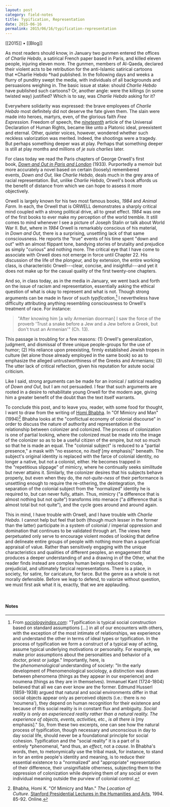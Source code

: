 ```yaml
---
layout: post
category: field-notes
title: Typification, Representation
date: 2015-06-16
permalink: 2015/06/16/typification-representation
---
```


[[2015]] • [[Blog]]

As most readers should know, in January two gunmen entered the offices of *Charlie Hebdo*, a satirical French paper based in Paris, and killed eleven people, injuring eleven more. The gunmen, members of Al-Qaeda, declared their violent acts to be retribution for the anti-Islamic satirical cartoons that *Charlie Hebdo *had published. In the following days and weeks a flurry of punditry swept the media, with individuals of all backgrounds and persuasions weighing in. The basic issue at stake: should *Charlie Hebdo* have published such cartoons? Or, another angle: were the killings (in some twisted way) justified? Which is to say, was *Charlie Hebdo* asking for it?

Everywhere solidarity was expressed: the brave employees of *Charlie Hebdo* most definitely did not deserve the fate given them. The slain were made into heroes, martyrs, even, of the glorious faith *Free Expression.* Freedom of speech, the [*nineteenth*](https://en.wikipedia.org/wiki/Freedom_of_speech) article of the Universal Declaration of Human Rights, became like unto a Platonic ideal, preexistent and eternal. Other, quieter voices, however, wondered whether such reckless valorization was merited. Indeed, the shootings were a tragedy. But perhaps something deeper was at play. Perhaps that something deeper is still at play months and millions of *je suis charlies* later.

For class today we read the Paris chapters of George Orwell's first book, [*Down and Out in Paris and London*](https://en.wikipedia.org/wiki/Down_and_Out_in_Paris_and_London) (1933). Purportedly a memoir but more accurately a novel based on certain (loosely) remembered events, *Down and Out,* like *Charlie Hebdo,* deals much in the grey area of racial representation. But, unlike *Charlie Hebdo,* Orwell's book affords us the benefit of distance from which we can hope to assess it more objectively.

Orwell is largely known for his two most famous books, *1984* and *Animal Farm.* In each, the Orwell that is ORWELL demonstrates a sharply critical mind coupled with a strong political drive, all to great effect. *1984* was one of the first books to ever make my perception of the world tremble. It still comes to mind whenever I see a picture of Joseph Stalin or talk about World War II. But, where in *1984* Orwell is remarkably conscious of his material, in *Down and Out,* there is a surprising, unsettling lack of that same consciousness. He reports the "true" events of his time spent "down and out" with an almost flippant tone, bandying stories of brutality and prejudice as simply "curious" and nothing more. The critical eye that I have come to associate with Orwell does not emerge in force until Chapter 22. His discussion of the life of the *plongeur,* and by extension, the entire working class, is characteristic Orwell---clear, concise, and insightful---and yet it does not make up for the casual quality of the first twenty-one chapters.

And so, in class today, as in the media in January, we went back and forth on the issue of racism and representation, essentially asking the ethical question of what is okay to represent and what is not. Though strong arguments can be made in favor of such *typification*,[^1] I nevertheless have difficulty attributing anything resembling consciousness to Orwell's treatment of race. For instance:

> "After knowing him \[a wily Armenian doorman\] I saw the force of the proverb 'Trust a snake before a Jew and a Jew before a Greek, but don't trust an Armenian'" (Ch. 13).

This passage is troubling for a few reasons: (1) Orwell's generalization, judgment, and dismissal of three unique people-groups for the use of humor; (2) His reliance upon preexisting, firmly established Jewish tropes in culture (let alone those already employed in the same book) so as to emphasize the alleged untrustworthiness of the Greeks and Armenians; (3) The utter lack of critical reflection, given his reputation for astute social criticism.

Like I said, strong arguments can be made for an ironical / satirical reading of *Down and Out,* but I am not persuaded. I fear that such arguments are rooted in a desire to rehabilitate young Orwell for the modern age, giving him a greater benefit of the doubt than the text itself warrants.

To conclude this post, and to leave you, reader, with some food for thought, I want to draw from the writing of [Homi Bhabha](https://en.wikipedia.org/wiki/Homi_K._Bhabha). In "Of Mimicry and Man" (1994)[^2] Bhabha looks at the "conflictual economy of colonial discourse" in order to discuss the nature of authority and representation in the relationship between colonizer and colonized. The process of colonization is one of partial looking, where the colonized must be made into the image of the colonizer so as to be a useful citizen of the empire, but not so much so that he is made an equal. The "colonial subject" is reduced to a "partial presence," a mask with "no essence, no *itself* \[my emphasis\]" beneath. The subject's original identity is replaced with the farce of colonial identity, no longer a native, but not a colonist, either. He becomes trapped in the "repetitious slippage" of mimicry, where he continually seeks similitude but never attains it. Similarly, the colonizer desires that his subjects behave properly, but even when they do, the *not-quite-ness* of their performance is unsettling enough to require the re-othering, the deintegration, the separation of the colonial subject from the "normalized" identity he is required to, but can never fully, attain. Thus, mimicry ("a difference that is almost nothing but not quite") transforms into menace ("a difference that is almost total but not quite"), and the cycle goes around and around again. 

This in mind, I have trouble with Orwell, and I have trouble with *Charlie Hebdo.* I cannot help but feel that both (though much lesser in the former than the latter) participate in a system of colonial / imperial oppression and domination that continues to be validated through art. The views here perpetuated only serve to encourage violent modes of looking that define and delineate entire groups of people with nothing more than a superficial appraisal of value. Rather than sensitively engaging with the unique characteristics and qualities of different peoples, an engagement that produces a deeper understanding of and a drawing in of the Other, what the reader finds instead are complex human beings reduced to crude, prejudicial, and ultimately farcical representations. There is a place, in society, for satire, for caricature, for farce. But the genre as a whole is not morally defensible. Before we leap to defend, to valorize without question, we must first ask what it is, exactly, that we are applauding. 

<br>

#### Notes

[^1]: From [*sociologyindex.com*](http://sociologyindex.com/typification.htm)[^3]: "Typification is typical social construction based on standard assumptions \[...\] in all of our encounters with others, with the exception of the most intimate of relationships, we experience and understand the other in terms of ideal types or typification. In the process of typification we form a construct of a typical way of acting, assume typical underlying motivations or personality. For example, we make prior assumptions about the personalities and behavior of a doctor, priest or judge." Importantly, here, is the *phenomenological* understanding of society: "In the early development of Phenomenological sociology, a distinction was drawn between phenomena (things as they appear in our experience) and noumena (things as they are in themselves). Immanuel Kant (1724-1804) believed that all we can ever know are the former. Edmund Husserl (1859-1938) argued that natural and social environments differ in that social objects appear only as perceived objects (i.e.: there is no 'noumena'), they depend on human recognition for their existence and because of this social reality is in constant flux and ambiguity. *Social reality is only an experienced reality rather than a natural reality. The experience of objects, events, activities, etc., is all there is* \[my emphasis\]." So, from these two excerpts, one can see how the natural process of typification, though necessary and unconscious in day to day social life, should never be a foundational principle for social cohesion. Typification and the "social reality" it is a part of is entirely *phenomenal, *and thus, an *effect*, not a *cause*. In Bhabha's words, then, to metonymically use the tribal mask, for instance, to stand in for an entire people's identity and meaning, is to reduce their essential existence to a "normalized" and "appropriate" representation of their difference, their unsignifiable otherness, subjecting them to the oppression of colonization while depriving them of any social or even individual meaning outside the purview of colonial control.

[^2]: Bhabha, Homi K. "Of Mimicry and Man." *The Location of Culture*. [Stanford Presidential Lectures in the Humanities and Arts](https://www.jstor.org/stable/778467), 1994. 85-92. Online.

[^3]: I can in no way vouch for the scholarly credibility of this site, but after clicking around a bit, I decided these definitions were worth using anyway.

[^4]: If you're interested in reading more about issues of race similar to those that I have talked about here, I would highly recommend this Atlantic cover story from a few months ago, ["Is It Time For the Jews to Leave Europe?"](https://www.theatlantic.com/magazine/archive/2015/04/is-it-time-for-the-jews-to-leave-europe/386279/)

